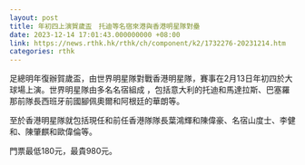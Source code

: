 ```yaml
---
layout: post
title: 年初四上演賀歲盃　托迪等名宿來港與香港明星隊對壘
date: 2023-12-14 17:01:43.000000000 +08:00
link: https://news.rthk.hk/rthk/ch/component/k2/1732276-20231214.htm
categories: rthk
---
```


足總明年復辦賀歲盃，由世界明星隊對戰香港明星隊，賽事在2月13日年初四於大球場上演。世界明星隊由多名名宿組成
，包括意大利的托迪和馬達拉斯、巴塞羅那前隊長西班牙前國腳佩奧爾和阿根廷的華朗等。

至於香港明星隊就包括現任和前任香港隊隊長葉鴻輝和陳偉豪、名宿山度士、李健和、陳肇麒和歐偉倫等。

門票最低180元，最貴980元。
